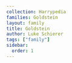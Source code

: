 ```yaml
---
collection: Harrypedia
families: Goldstein
layout: family
title: Goldstein
author: Luke Schierer
tags: ["family"]
sidebar:
  order: 1
---
```

